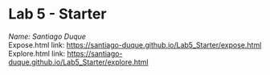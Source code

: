 # Lab 5 - Starter  
*Name: Santiago Duque*  
Expose.html link: https://santiago-duque.github.io/Lab5_Starter/expose.html  
Explore.html link: https://santiago-duque.github.io/Lab5_Starter/explore.html  

